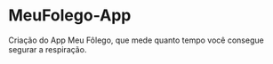 # MeuFolego-App
Criação do App Meu Fôlego, que mede quanto tempo você consegue segurar a respiração.
